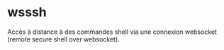 # wsssh
Accès à distance à des commandes shell via une connexion websocket (remote secure shell over websocket).
